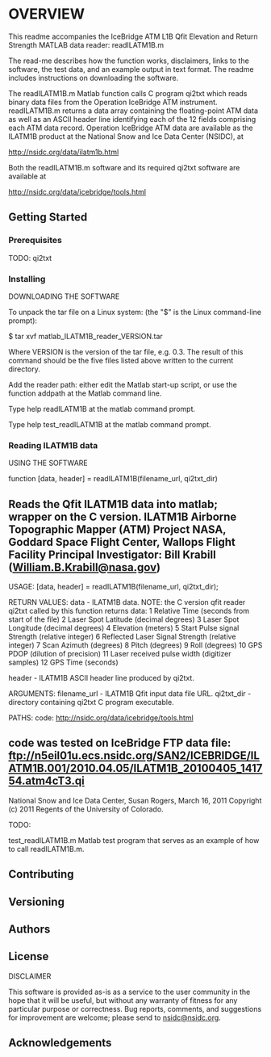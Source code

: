 # OVERVIEW

This readme accompanies the IceBridge ATM L1B Qfit Elevation and
Return Strength MATLAB data reader: readILATM1B.m

The read-me describes how the function works, disclaimers, links to
the software, the test data, and an example output in text format.
The readme includes instructions on downloading the software.

The readILATM1B.m Matlab function calls C program qi2txt which reads
binary data files from the Operation IceBridge ATM
instrument. readILATM1B.m returns a data array containing the
floating-point ATM data as well as an ASCII header line identifying
each of the 12 fields comprising each ATM data record. Operation
IceBridge ATM data are available as the ILATM1B product at the
National Snow and Ice Data Center (NSIDC), at

http://nsidc.org/data/ilatm1b.html

Both the readILATM1B.m software and its required qi2txt software are
available at

http://nsidc.org/data/icebridge/tools.html

## Getting Started

### Prerequisites

TODO:
qi2txt

### Installing

DOWNLOADING THE SOFTWARE

To unpack the tar file on a Linux system:
(the "$" is the Linux command-line prompt):

  $ tar xvf matlab_ILATM1B_reader_VERSION.tar

Where VERSION is the version of the tar file, e.g. 0.3.
The result of this command should be the five files listed above
written to the current directory.

Add the reader path: either edit the Matlab start-up script, or use
the function addpath at the Matlab command line.

Type help readILATM1B at the matlab command prompt.

Type help test_readILATM1B at the matlab command prompt.

### Reading ILATM1B data

USING THE SOFTWARE
 
function [data, header] = readILATM1B(filename_url, qi2txt_dir)
 
  Reads the Qfit ILATM1B data into matlab; wrapper on the C version.
  ILATM1B Airborne Topographic Mapper (ATM) Project
  NASA, Goddard Space Flight Center, Wallops Flight Facility
  Principal Investigator: Bill Krabill (William.B.Krabill@nasa.gov)
 --------------------------------------------------------------------------
  USAGE:
  [data, header] = readILATM1B(filename_url, qi2txt_dir);
 
  RETURN VALUES: 
  data - ILATM1B data.
  NOTE: the C version qfit reader qi2txt called by this function returns data: 
   1    Relative Time (seconds from start of the file)
   2    Laser Spot Latitude (decimal degrees)
   3    Laser Spot Longitude (decimal degrees)
   4    Elevation (meters)
   5    Start Pulse signal Strength (relative integer) 
   6    Reflected Laser Signal Strength (relative integer)
   7    Scan Azimuth (degrees)
   8    Pitch (degrees)
   9    Roll (degrees)
  10    GPS PDOP (dilution of precision) 
  11    Laser received pulse width (digitizer samples)
  12    GPS Time (seconds)
 
  header - ILATM1B ASCII header line produced by qi2txt.
 
  ARGUMENTS:
  filename_url - ILATM1B Qfit input data file URL.
  qi2txt_dir - directory containing qi2txt C program executable.
 
  PATHS:
  code:
  http://nsidc.org/data/icebridge/tools.html
 
  code was tested on IceBridge FTP data file:
  ftp://n5eil01u.ecs.nsidc.org/SAN2/ICEBRIDGE/ILATM1B.001/2010.04.05/ILATM1B_20100405_141754.atm4cT3.qi
 --------------------------------------------------------------------------
  National Snow and Ice Data Center, Susan Rogers, March 16, 2011
  Copyright (c) 2011 Regents of the University of Colorado.

TODO:

test_readILATM1B.m
  Matlab test program that serves as an example of how to call
  readILATM1B.m.

## Contributing

## Versioning

## Authors

## License

DISCLAIMER

This software is provided as-is as a service to the user community in
the hope that it will be useful, but without any warranty of fitness
for any particular purpose or correctness.  Bug reports, comments, and
suggestions for improvement are welcome; please send to
nsidc@nsidc.org.

## Acknowledgements
